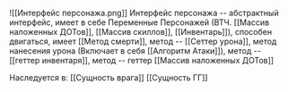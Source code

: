 ![[Интерфейс персонажа.png]]
Интерфейс персонажа -- абстрактный интерфейс, имеет в себе Переменные Персонажей (ВТЧ. [[Массив наложенных ДОТов]], [[Массив скиллов]], [[Инвентарь]]), способен двигаться, имеет [[Метод смерти]], метод -- [[Сеттер урона]], метод нанесения урона (Включает в себя [[Алгоритм Атаки]]), метод -- [[геттер инвентаря]], метод -- геттер [[Массив наложенных ДОТов]]



Наследуется в:
[[Сущность врага]]
[[Сущность ГГ]]

